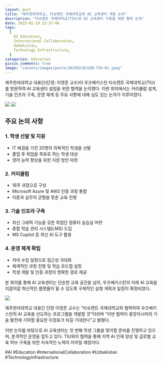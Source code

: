 ```yaml
---
layout: post
title: "제주한라대학교, 타슈켄트 국제대학교와 AI 교육센터 개발 논의"
description: "타슈켄트 국제대학교(TIU)와 AI 교육센터 구축을 위한 협력 논의"
date: 2025-02-10 13:37:40
tags:
  [
    AI Education,
    International Collaboration,
    Uzbekistan,
    Technology Infrastructure,
  ]
categories: Education
giscus_comments: true
image: "/assets/images/posts/20250210/UZB-TIU-01.jpeg"
---
```


제주한라대학교 대표단(단장: 이영준 교수)이 우즈베키스탄 타슈켄트 국제대학교(TIU)를 방문하여 AI 교육센터 설립을 위한 협력을 논의했다. 이번 회의에서는 커리큘럼 설계, 기술 인프라 구축, 운영 체계 등 주요 사항에 대해 심도 있는 논의가 이루어졌다.

<div class="gallery-box">
  <div class="gallery">
    <img src="/assets/images/posts/20250210/UZB-TIU-02.jpeg" loading="lazy">
    <img src="/assets/images/posts/20250210/UZB-TIU-03.jpeg" loading="lazy">
  </div>
</div>

## 주요 논의 사항

### 1. 학생 선발 및 지원

- IT 배경을 가진 20명의 의욕적인 학생을 선발
- 졸업 후 취업을 목표로 하는 학생 대상
- 영어 능력 향상을 위한 지원 방안 마련

### 2. 커리큘럼

- 16주 과정으로 구성
- Microsoft Azure 및 AWS 인증 과정 통합
- 이론과 실무의 균형을 맞춘 교육 진행

### 3. 기술 인프라 구축

- 최신 그래픽 기능을 갖춘 최첨단 컴퓨터 실습실 마련
- 종합 학습 관리 시스템(LMS) 도입
- MS Copilot 등 최신 AI 도구 활용

### 4. 운영 체계 확립

- 저녁 수업 일정으로 접근성 극대화
- 체계적인 과정 진행 및 학습 로드맵 설정
- 학생 개발 및 인증 과정의 명확한 경로 제공

본 회의를 통해 AI 교육센터는 단순한 교육 공간을 넘어, 우즈베키스탄의 미래 AI 교육을 이끌어갈 혁신적인 플랫폼이 될 수 있도록 구체적인 실행 계획과 일정이 확정되었다.

<div class="gallery-box">
  <div class="gallery">
    <img src="/assets/images/posts/20250210/UZB-TIU-04.jpeg" loading="lazy">
  </div>
</div>

제주한라대학교 대표단 단장 이영준 교수는 "타슈켄트 국제대학교와 협력하여 우즈베키스탄의 AI 교육을 선도하는 프로그램을 개발할 것"이라며 "이번 협력이 중앙아시아의 기술 발전에 기여할 중요한 이정표가 되길 기대한다"고 밝혔다.

이번 논의를 바탕으로 AI 교육센터는 첫 번째 학생 그룹을 맞이할 준비를 진행하고 있으며, 본격적인 운영을 앞두고 있다. TIU와의 협력을 통해 지역 AI 인재 양성 및 글로벌 교육 허브 구축을 위한 지속적인 노력이 이어질 예정이다.

#AI #Education #InternationalCollaboration #Uzbekistan #TechnologyInfrastructure

